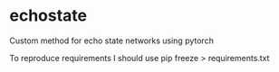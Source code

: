 # echostate
Custom method for echo state networks using pytorch

To reproduce requirements I should use pip freeze > requirements.txt